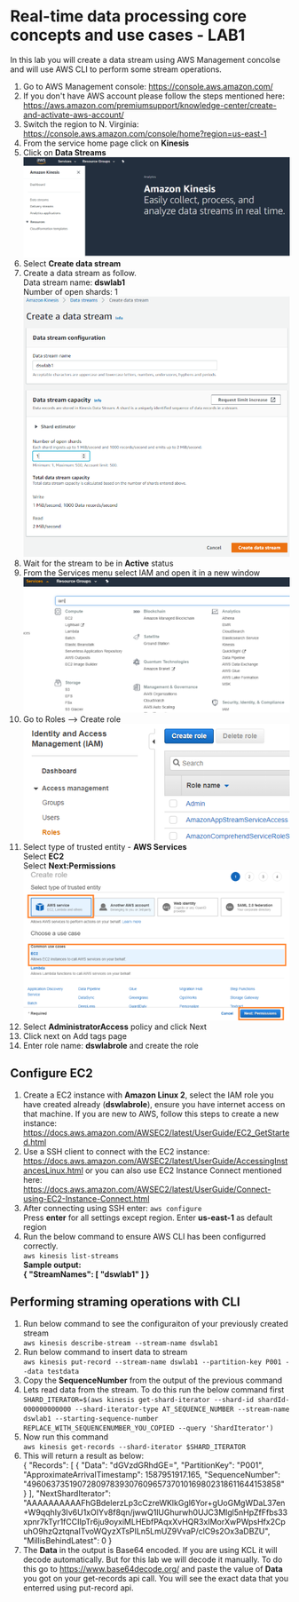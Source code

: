 # Real-time data processing core concepts and use cases - LAB1

In this lab you will create a data stream using AWS Management concolse and will use AWS CLI to perform some stream operations.

1. Go to AWS Management console:
  https://console.aws.amazon.com/
2. If you don't have AWS account please follow the steps mentioned here: https://aws.amazon.com/premiumsupport/knowledge-center/create-and-activate-aws-account/
3. Switch the region to N. Virginia: https://console.aws.amazon.com/console/home?region=us-east-1
4. From the service home page click on **Kinesis**
5. Click on **Data Streams**
![Image of KDS](/images/KinesisDSHome.PNG)
6. Select **Create data stream** 
7. Create a data stream as follow.   
	Data stream name: **dswlab1**  
	Number of open shards: 1
![Image of KDS](/images/Lab1-Image2.PNG)
8. Wait for the stream to be in **Active** status
9. From the Services menu select IAM and open it in a new window
![Image of EC2](/images/Lab1-Image3.PNG)
10. Go to Roles --> Create role  
![Image of EC2](/images/Lab1-Image4.PNG)
11. Select type of trusted entity - **AWS Services**  
Select **EC2**  
Select **Next:Permissions**  
![Image of EC2](/images/Lab1-Image5.PNG)
12. Select **AdministratorAccess** policy and click Next
13. Click next on Add tags page
14. Enter role name: **dswlabrole** and create the role

## Configure EC2  
1. Create a EC2 instance with **Amazon Linux 2**, select the IAM role you have created already (**dswlabrole**), ensure you have internet access on that machine. If you are new to AWS, follow this steps to create a new instance: https://docs.aws.amazon.com/AWSEC2/latest/UserGuide/EC2_GetStarted.html  
2. Use a SSH client to connect with the EC2 instance: https://docs.aws.amazon.com/AWSEC2/latest/UserGuide/AccessingInstancesLinux.html or you can also use EC2 Instance Connect mentioned here: https://docs.aws.amazon.com/AWSEC2/latest/UserGuide/Connect-using-EC2-Instance-Connect.html
3. After connecting using SSH enter: ```aws configure```  
	Press **enter** for all settings except region. Enter **us-east-1** as default region  
4. Run the below command to ensure AWS CLI has been configurred correctly.  
```aws kinesis list-streams```  
**Sample output:  
{
    "StreamNames": [
        "dswlab1"
    ]
}**  

## Performing straming operations with CLI  
1. Run below command to see the configuraiton of your previously created stream  
```aws kinesis describe-stream --stream-name dswlab1```   
2. Run below command to insert data to stream  
```aws kinesis put-record --stream-name dswlab1 --partition-key P001 --data testdata```
3. Copy the **SequenceNumber** from the output of the previous command
4. Lets read data from the stream. To do this run the below command first  
```SHARD_ITERATOR=$(aws kinesis get-shard-iterator --shard-id shardId-000000000000 --shard-iterator-type AT_SEQUENCE_NUMBER --stream-name dswlab1 --starting-sequence-number REPLACE_WITH_SEQUENCENUMBER_YOU_COPIED --query 'ShardIterator')```  
4. Now run this command  
```aws kinesis get-records --shard-iterator $SHARD_ITERATOR```  
5. This will return a result as below:  
{
    "Records": [
        {
            "Data": "dGVzdGRhdGE=",
            "PartitionKey": "P001",
            "ApproximateArrivalTimestamp": 1587951917.165,
            "SequenceNumber": "49606373519072809783930760965737010169802318611644153858"
        }
    ],
    "NextShardIterator": "AAAAAAAAAAFhGBdelerzLp3cCzreWKlkGgl6Yor+gUoGMgWDaL37en+W9qqhIy3Iv6U1xOIYv8f8qn/jwwQ1lUGhurwh0UJC3Mlgl5nHpZfFfbs33xpnr7kTyr1fCCIIpTr6ju9oyxiMLHEbfPAqxXvHQR3xIMorXwPWpsHfx2CpuhO9hzQztqnaITvoWQyzXTsPILn5LmUZ9VvaP/clC9s2Ox3aDBZU",
    "MillisBehindLatest": 0
}  
6. The **Data** in the output is Base64 encoded. If you are using KCL it will decode automatically. But for this lab we will decode it manually. To do this go to https://www.base64decode.org/ and paste the value of **Data**  you got on your get-records api call. You will see the exact data that you enterred using put-record api.
